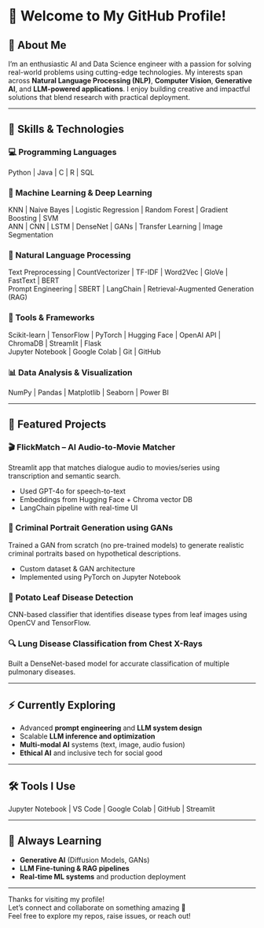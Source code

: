 # 👋 Welcome to My GitHub Profile!

## 🚀 About Me  
I’m an enthusiastic AI and Data Science engineer with a passion for solving real-world problems using cutting-edge technologies. My interests span across **Natural Language Processing (NLP)**, **Computer Vision**, **Generative AI**, and **LLM-powered applications**. I enjoy building creative and impactful solutions that blend research with practical deployment.

---

## 🔧 Skills & Technologies

### 💻 Programming Languages  
Python | Java | C | R | SQL

### 🤖 Machine Learning & Deep Learning  
KNN | Naive Bayes | Logistic Regression | Random Forest | Gradient Boosting | SVM  
ANN | CNN | LSTM | DenseNet | GANs | Transfer Learning | Image Segmentation

### 🧠 Natural Language Processing  
Text Preprocessing | CountVectorizer | TF-IDF | Word2Vec | GloVe | FastText | BERT  
Prompt Engineering | SBERT | LangChain | Retrieval-Augmented Generation (RAG)

### 🎯 Tools & Frameworks  
Scikit-learn | TensorFlow | PyTorch | Hugging Face | OpenAI API | ChromaDB | Streamlit | Flask  
Jupyter Notebook | Google Colab | Git | GitHub

### 📊 Data Analysis & Visualization  
NumPy | Pandas | Matplotlib | Seaborn | Power BI

---

## 📂 Featured Projects  

### 🎬 FlickMatch – AI Audio-to-Movie Matcher 
Streamlit app that matches dialogue audio to movies/series using transcription and semantic search.  
- Used GPT-4o for speech-to-text  
- Embeddings from Hugging Face + Chroma vector DB  
- LangChain pipeline with real-time UI

### 🧠 Criminal Portrait Generation using GANs  
Trained a GAN from scratch (no pre-trained models) to generate realistic criminal portraits based on hypothetical descriptions.  
- Custom dataset & GAN architecture  
- Implemented using PyTorch on Jupyter Notebook

### 🥔 Potato Leaf Disease Detection  
CNN-based classifier that identifies disease types from leaf images using OpenCV and TensorFlow.

### 🔍 Lung Disease Classification from Chest X-Rays  
Built a DenseNet-based model for accurate classification of multiple pulmonary diseases.

---

## ⚡ Currently Exploring  
- Advanced **prompt engineering** and **LLM system design**  
- Scalable **LLM inference and optimization**  
- **Multi-modal AI** systems (text, image, audio fusion)  
- **Ethical AI** and inclusive tech for social good

---

## 🛠️ Tools I Use  
Jupyter Notebook | VS Code | Google Colab | GitHub | Streamlit 

---

## 🌱 Always Learning  
- **Generative AI** (Diffusion Models, GANs)  
- **LLM Fine-tuning & RAG pipelines**  
- **Real-time ML systems** and production deployment

---

Thanks for visiting my profile!  
Let’s connect and collaborate on something amazing 🌟  
Feel free to explore my repos, raise issues, or reach out!

